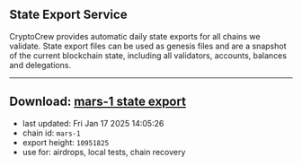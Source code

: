 ## State Export Service
CryptoCrew provides automatic daily state exports for all chains we validate. State export files can be used as genesis files and are a snapshot of the current blockchain state, including all validators, accounts, balances and delegations.

---
**Download: [mars-1 state export](https://dl-eu2.ccvalidators.com/SERVICE/mars/mars-1_export_10951825.json)**
---

- last updated: Fri Jan 17 2025 14:05:26
- chain id: `mars-1`
- export height: `10951825`
- use for: airdrops, local tests, chain recovery
